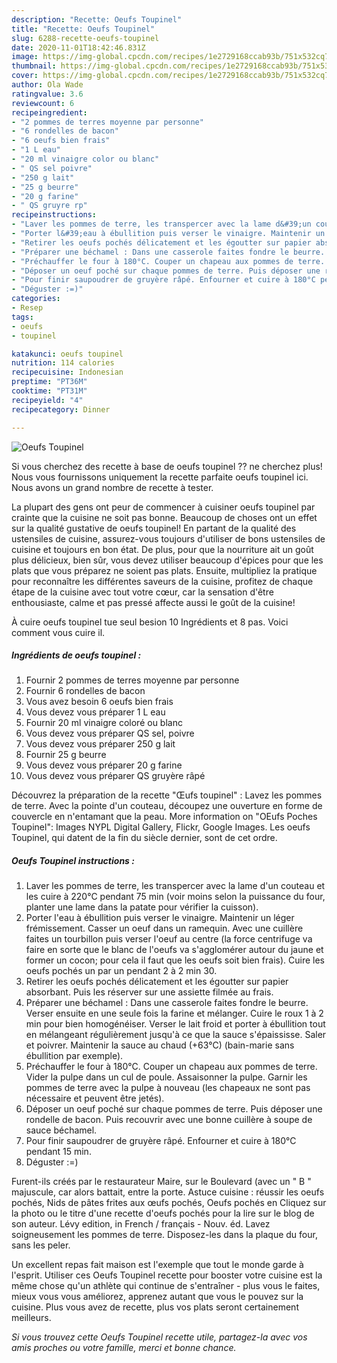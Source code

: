 ```yaml
---
description: "Recette: Oeufs Toupinel"
title: "Recette: Oeufs Toupinel"
slug: 6288-recette-oeufs-toupinel
date: 2020-11-01T18:42:46.831Z
image: https://img-global.cpcdn.com/recipes/1e2729168ccab93b/751x532cq70/oeufs-toupinel-photo-principale-de-la-recette.jpg
thumbnail: https://img-global.cpcdn.com/recipes/1e2729168ccab93b/751x532cq70/oeufs-toupinel-photo-principale-de-la-recette.jpg
cover: https://img-global.cpcdn.com/recipes/1e2729168ccab93b/751x532cq70/oeufs-toupinel-photo-principale-de-la-recette.jpg
author: Ola Wade
ratingvalue: 3.6
reviewcount: 6
recipeingredient:
- "2 pommes de terres moyenne par personne"
- "6 rondelles de bacon"
- "6 oeufs bien frais"
- "1 L eau"
- "20 ml vinaigre color ou blanc"
- " QS sel poivre"
- "250 g lait"
- "25 g beurre"
- "20 g farine"
- " QS gruyre rp"
recipeinstructions:
- "Laver les pommes de terre, les transpercer avec la lame d&#39;un couteau et les cuire à 220°C pendant 75 min (voir moins selon la puissance du four, planter une lame dans la patate pour vérifier la cuisson)."
- "Porter l&#39;eau à ébullition puis verser le vinaigre. Maintenir un léger frémissement. Casser un oeuf dans un ramequin. Avec une cuillère faites un tourbillon puis verser l&#39;oeuf au centre (la force centrifuge va faire en sorte que le blanc de l&#39;oeufs va s&#39;agglomérer autour du jaune et former un cocon; pour cela il faut que les oeufs soit bien frais). Cuire les oeufs pochés un par un pendant 2 à 2 min 30."
- "Retirer les oeufs pochés délicatement et les égoutter sur papier absorbant. Puis les réserver sur une assiette filmée au frais."
- "Préparer une béchamel : Dans une casserole faites fondre le beurre. Verser ensuite en une seule fois la farine et mélanger. Cuire le roux 1 à 2 min pour bien homogénéiser. Verser le lait froid et porter à ébullition tout en mélangeant régulièrement jusqu&#39;à ce que la sauce s&#39;épaississe. Saler et poivrer. Maintenir la sauce au chaud (+63°C) (bain-marie sans ébullition par exemple)."
- "Préchauffer le four à 180°C. Couper un chapeau aux pommes de terre. Vider la pulpe dans un cul de poule. Assaisonner la pulpe. Garnir les pommes de terre avec la pulpe à nouveau (les chapeaux ne sont pas nécessaire et peuvent être jetés)."
- "Déposer un oeuf poché sur chaque pommes de terre. Puis déposer une rondelle de bacon. Puis recouvrir avec une bonne cuillère à soupe de sauce béchamel."
- "Pour finir saupoudrer de gruyère râpé. Enfourner et cuire à 180°C pendant 15 min."
- "Déguster :=)"
categories:
- Resep
tags:
- oeufs
- toupinel

katakunci: oeufs toupinel 
nutrition: 114 calories
recipecuisine: Indonesian
preptime: "PT36M"
cooktime: "PT31M"
recipeyield: "4"
recipecategory: Dinner

---
```



![Oeufs Toupinel](https://img-global.cpcdn.com/recipes/1e2729168ccab93b/751x532cq70/oeufs-toupinel-photo-principale-de-la-recette.jpg)

Si vous cherchez des recette à base de oeufs toupinel ?? ne cherchez plus! Nous vous fournissons uniquement la recette parfaite oeufs toupinel ici. Nous avons un grand nombre de recette à tester.

La plupart des gens ont peur de commencer à cuisiner oeufs toupinel par crainte que la cuisine ne soit pas bonne. Beaucoup de choses ont un effet sur la qualité gustative de oeufs toupinel! En partant de la qualité des ustensiles de cuisine, assurez-vous toujours d'utiliser de bons ustensiles de cuisine et toujours en bon état. De plus, pour que la nourriture ait un goût plus délicieux, bien sûr, vous devez utiliser beaucoup d'épices pour que les plats que vous préparez ne soient pas plats. Ensuite, multipliez la pratique pour reconnaître les différentes saveurs de la cuisine, profitez de chaque étape de la cuisine avec tout votre cœur, car la sensation d'être enthousiaste, calme et pas pressé affecte aussi le goût de la cuisine!

<!--inarticleads1-->

À cuire oeufs toupinel tue seul besion 10 Ingrédients et 8 pas. Voici comment vous cuire il.

##### Ingrédients de oeufs toupinel :

1. Fournir 2 pommes de terres moyenne par personne
1. Fournir 6 rondelles de bacon
1. Vous avez besoin 6 oeufs bien frais
1. Vous devez vous préparer 1 L eau
1. Fournir 20 ml vinaigre coloré ou blanc
1. Vous devez vous préparer  QS sel, poivre
1. Vous devez vous préparer 250 g lait
1. Fournir 25 g beurre
1. Vous devez vous préparer 20 g farine
1. Vous devez vous préparer  QS gruyère râpé


Découvrez la préparation de la recette &#34;Œufs toupinel&#34; : Lavez les pommes de terre. Avec la pointe d&#39;un couteau, découpez une ouverture en forme de couvercle en n&#39;entamant que la peau. More information on &#34;OEufs Poches Toupinel&#34;: Images NYPL Digital Gallery, Flickr, Google Images. Les oeufs Toupinel, qui datent de la fin du siècle dernier, sont de cet ordre. 

<!--inarticleads2-->

##### Oeufs Toupinel instructions :

1. Laver les pommes de terre, les transpercer avec la lame d&#39;un couteau et les cuire à 220°C pendant 75 min (voir moins selon la puissance du four, planter une lame dans la patate pour vérifier la cuisson).
1. Porter l&#39;eau à ébullition puis verser le vinaigre. Maintenir un léger frémissement. Casser un oeuf dans un ramequin. Avec une cuillère faites un tourbillon puis verser l&#39;oeuf au centre (la force centrifuge va faire en sorte que le blanc de l&#39;oeufs va s&#39;agglomérer autour du jaune et former un cocon; pour cela il faut que les oeufs soit bien frais). Cuire les oeufs pochés un par un pendant 2 à 2 min 30.
1. Retirer les oeufs pochés délicatement et les égoutter sur papier absorbant. Puis les réserver sur une assiette filmée au frais.
1. Préparer une béchamel : Dans une casserole faites fondre le beurre. Verser ensuite en une seule fois la farine et mélanger. Cuire le roux 1 à 2 min pour bien homogénéiser. Verser le lait froid et porter à ébullition tout en mélangeant régulièrement jusqu&#39;à ce que la sauce s&#39;épaississe. Saler et poivrer. Maintenir la sauce au chaud (+63°C) (bain-marie sans ébullition par exemple).
1. Préchauffer le four à 180°C. Couper un chapeau aux pommes de terre. Vider la pulpe dans un cul de poule. Assaisonner la pulpe. Garnir les pommes de terre avec la pulpe à nouveau (les chapeaux ne sont pas nécessaire et peuvent être jetés).
1. Déposer un oeuf poché sur chaque pommes de terre. Puis déposer une rondelle de bacon. Puis recouvrir avec une bonne cuillère à soupe de sauce béchamel.
1. Pour finir saupoudrer de gruyère râpé. Enfourner et cuire à 180°C pendant 15 min.
1. Déguster :=)


Furent-ils créés par le restaurateur Maire, sur le Boulevard (avec un &#34; B &#34; majuscule, car alors battait, entre la porte. Astuce cuisine : réussir les oeufs pochés, Nids de pâtes frites aux œufs pochés, Oeufs pochés en Cliquez sur la photo ou le titre d&#39;une recette d&#39;oeufs pochés pour la lire sur le blog de son auteur. Lévy edition, in French / français - Nouv. éd. Lavez soigneusement les pommes de terre. Disposez-les dans la plaque du four, sans les peler. 

<!--inarticleads1-->

<p>
Un excellent repas fait maison est l'exemple que tout le monde garde à l'esprit. Utiliser ces Oeufs Toupinel recette pour booster votre cuisine est la même chose qu'un athlète qui continue de s'entraîner - plus vous le faites, mieux vous vous améliorez, apprenez autant que vous le pouvez sur la cuisine. Plus vous avez de recette, plus vos plats seront certainement meilleurs.
</p>

<p>
<i>Si vous trouvez cette Oeufs Toupinel recette utile, partagez-la avec vos amis proches ou votre famille, merci et bonne chance.</i>
</p>
